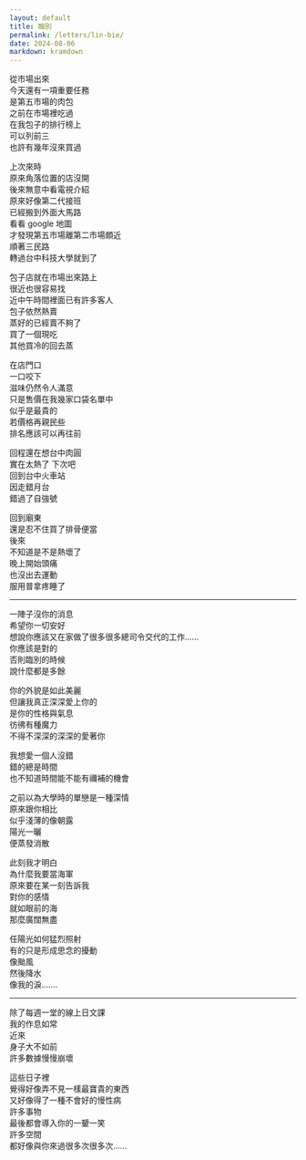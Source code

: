 ```yaml
---
layout: default
title: 臨別
permalink: /letters/lin-bie/
date: 2024-08-06
markdown: kramdown
---
```


從市場出來  
今天還有一項重要任務  
是第五市場的肉包  
之前在市場裡吃過  
在我包子的排行榜上  
可以列前三  
也許有幾年沒來買過  

上次來時  
原來角落位置的店沒開  
後來無意中看電視介紹  
原來好像第二代接班  
已經搬到外面大馬路  
看看 google 地圖  
才發現第五市場離第二市場頗近  
順著三民路  
轉過台中科技大學就到了  

包子店就在市場出來路上  
很近也很容易找  
近中午時間裡面已有許多客人  
包子依然熱賣  
蒸好的已經賣不夠了  
買了一個現吃  
其他買冷的回去蒸  

在店門口  
一口咬下  
滋味仍然令人滿意  
只是售價在我幾家口袋名單中  
似乎是最貴的  
若價格再親民些  
排名應該可以再往前  

回程還在想台中肉圓  
實在太熱了 下次吧  
回到台中火車站  
因走錯月台  
錯過了自強號  

回到廟東  
還是忍不住買了排骨便當  
後來  
不知道是不是熱壞了  
晚上開始頭痛  
也沒出去運動  
服用普拿疼睡了  

---

一陣子沒你的消息  
希望你一切安好  
想說你應該又在家做了很多很多總司令交代的工作……  
你應該是對的  
否則臨別的時候  
說什麼都是多餘  

你的外貌是如此美麗  
但讓我真正深深愛上你的  
是你的性格與氣息  
彷彿有種魔力  
不得不深深的深深的愛著你  

我想愛一個人沒錯  
錯的總是時間  
也不知道時間能不能有禰補的機會  

之前以為大學時的單戀是一種深情  
原來跟你相比  
似乎淺薄的像朝露  
陽光一曬  
便蒸發消散  

此刻我才明白  
為什麼我要當海軍  
原來要在某一刻告訴我  
對你的感情  
就如眼前的海  
那麼廣闊無盡  

任陽光如何猛烈照射  
有的只是形成思念的擾動  
像颱風  
然後降水  
像我的淚…….

---

除了每週一堂的線上日文課  
我的作息如常  
近來  
身子大不如前  
許多數據慢慢崩壞  

這些日子裡  
覺得好像弄不見一樣最寶貴的東西  
又好像得了一種不會好的慢性病  
許多事物  
最後都會導入你的一顰一笑  
許多空間  
都好像與你來過很多次很多次……
